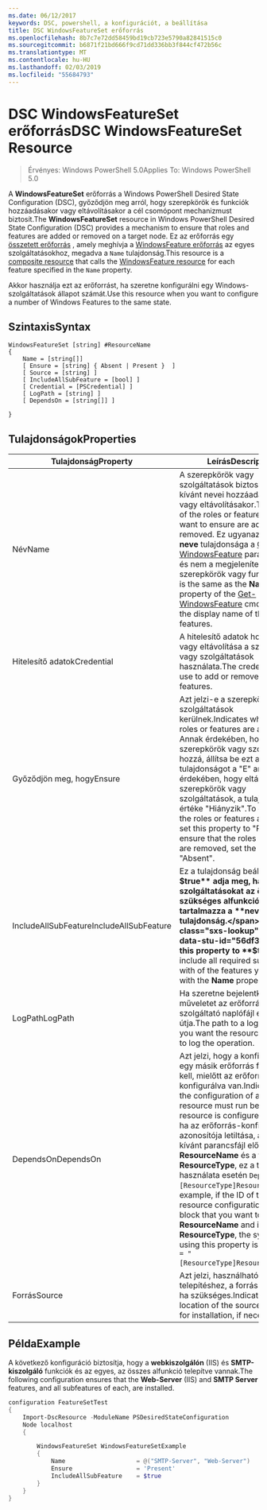 ```yaml
---
ms.date: 06/12/2017
keywords: DSC, powershell, a konfigurációt, a beállítása
title: DSC WindowsFeatureSet erőforrás
ms.openlocfilehash: 8b7c7e72dd58459bd19cb723e5790a82841515c0
ms.sourcegitcommit: b6871f21bd666f9cd71dd336bb3f844cf472b56c
ms.translationtype: MT
ms.contentlocale: hu-HU
ms.lasthandoff: 02/03/2019
ms.locfileid: "55684793"
---
```

# <a name="dsc-windowsfeatureset-resource"></a><span data-ttu-id="56df3-103">DSC WindowsFeatureSet erőforrás</span><span class="sxs-lookup"><span data-stu-id="56df3-103">DSC WindowsFeatureSet Resource</span></span>

> <span data-ttu-id="56df3-104">Érvényes: Windows PowerShell 5.0</span><span class="sxs-lookup"><span data-stu-id="56df3-104">Applies To: Windows PowerShell 5.0</span></span>

<span data-ttu-id="56df3-105">A **WindowsFeatureSet** erőforrás a Windows PowerShell Desired State Configuration (DSC), győződjön meg arról, hogy szerepkörök és funkciók hozzáadásakor vagy eltávolításakor a cél csomópont mechanizmust biztosít.</span><span class="sxs-lookup"><span data-stu-id="56df3-105">The **WindowsFeatureSet** resource in Windows PowerShell Desired State Configuration (DSC) provides a mechanism to ensure that roles and features are added or removed on a target node.</span></span>
<span data-ttu-id="56df3-106">Ez az erőforrás egy [összetett erőforrás](../../../resources/authoringResourceComposite.md) , amely meghívja a [WindowsFeature erőforrás](windowsfeatureResource.md) az egyes szolgáltatásokhoz, megadva a `Name` tulajdonság.</span><span class="sxs-lookup"><span data-stu-id="56df3-106">This resource is a [composite resource](../../../resources/authoringResourceComposite.md) that calls the [WindowsFeature resource](windowsfeatureResource.md) for each feature specified in the `Name` property.</span></span>

<span data-ttu-id="56df3-107">Akkor használja ezt az erőforrást, ha szeretne konfigurálni egy Windows-szolgáltatások állapot számát.</span><span class="sxs-lookup"><span data-stu-id="56df3-107">Use this resource when you want to configure a number of Windows Features to the same state.</span></span>

## <a name="syntax"></a><span data-ttu-id="56df3-108">Szintaxis</span><span class="sxs-lookup"><span data-stu-id="56df3-108">Syntax</span></span>

```
WindowsFeatureSet [string] #ResourceName
{
    Name = [string[]]
    [ Ensure = [string] { Absent | Present }  ]
    [ Source = [string] ]
    [ IncludeAllSubFeature = [bool] ]
    [ Credential = [PSCredential] ]
    [ LogPath = [string] ]
    [ DependsOn = [string[]] ]

}
```

## <a name="properties"></a><span data-ttu-id="56df3-109">Tulajdonságok</span><span class="sxs-lookup"><span data-stu-id="56df3-109">Properties</span></span>

|  <span data-ttu-id="56df3-110">Tulajdonság</span><span class="sxs-lookup"><span data-stu-id="56df3-110">Property</span></span>  |  <span data-ttu-id="56df3-111">Leírás</span><span class="sxs-lookup"><span data-stu-id="56df3-111">Description</span></span>   |
|---|---|
| <span data-ttu-id="56df3-112">Név</span><span class="sxs-lookup"><span data-stu-id="56df3-112">Name</span></span>| <span data-ttu-id="56df3-113">A szerepkörök vagy szolgáltatások biztosítására kívánt nevei hozzáadásakor vagy eltávolításakor.</span><span class="sxs-lookup"><span data-stu-id="56df3-113">The names of the roles or features that you want to ensure are added or removed.</span></span> <span data-ttu-id="56df3-114">Ez ugyanaz, mint az a **neve** tulajdonsága a [Get-WindowsFeature](https://technet.microsoft.com/en-us/library/jj205469.aspx) parancsmagot, és nem a megjelenített nevet a szerepkörök vagy funkciók.</span><span class="sxs-lookup"><span data-stu-id="56df3-114">This is the same as the **Name** property of the [Get-WindowsFeature](https://technet.microsoft.com/en-us/library/jj205469.aspx) cmdlet, and not the display name of the roles or features.</span></span>|
| <span data-ttu-id="56df3-115">Hitelesítő adatok</span><span class="sxs-lookup"><span data-stu-id="56df3-115">Credential</span></span>| <span data-ttu-id="56df3-116">A hitelesítő adatok hozzáadása vagy eltávolítása a szerepkörök vagy szolgáltatások használata.</span><span class="sxs-lookup"><span data-stu-id="56df3-116">The credentials to use to add or remove the roles or features.</span></span>|
| <span data-ttu-id="56df3-117">Győződjön meg, hogy</span><span class="sxs-lookup"><span data-stu-id="56df3-117">Ensure</span></span>| <span data-ttu-id="56df3-118">Azt jelzi-e a szerepkörök vagy szolgáltatások kerülnek.</span><span class="sxs-lookup"><span data-stu-id="56df3-118">Indicates whether the roles or features are added.</span></span> <span data-ttu-id="56df3-119">Annak érdekében, hogy a szerepkörök vagy szolgáltatások hozzá, állítsa be ezt a tulajdonságot a "E" annak érdekében, hogy eltávolítja a szerepkörök vagy szolgáltatások, a tulajdonság értéke "Hiányzik".</span><span class="sxs-lookup"><span data-stu-id="56df3-119">To ensure that the roles or features are added, set this property to "Present" To ensure that the roles or features are removed, set the property to "Absent".</span></span>|
| <span data-ttu-id="56df3-120">IncludeAllSubFeature</span><span class="sxs-lookup"><span data-stu-id="56df3-120">IncludeAllSubFeature</span></span>| <span data-ttu-id="56df3-121">Ez a tulajdonság beállítása **$true** adja meg, ha a szolgáltatásokat az összes szükséges alfunkció tartalmazza a **neve** tulajdonság.</span><span class="sxs-lookup"><span data-stu-id="56df3-121">Set this property to **$true** to include all required subfeatures with of the features you specify with the **Name** property.</span></span>|
| <span data-ttu-id="56df3-122">LogPath</span><span class="sxs-lookup"><span data-stu-id="56df3-122">LogPath</span></span>| <span data-ttu-id="56df3-123">Ha szeretne bejelentkezni a műveletet az erőforrás-szolgáltató naplófájl elérési útja.</span><span class="sxs-lookup"><span data-stu-id="56df3-123">The path to a log file where you want the resource provider to log the operation.</span></span>|
| <span data-ttu-id="56df3-124">DependsOn</span><span class="sxs-lookup"><span data-stu-id="56df3-124">DependsOn</span></span>| <span data-ttu-id="56df3-125">Azt jelzi, hogy a konfigurációt egy másik erőforrás futtatnia kell, mielőtt az erőforrás konfigurálva van.</span><span class="sxs-lookup"><span data-stu-id="56df3-125">Indicates that the configuration of another resource must run before this resource is configured.</span></span> <span data-ttu-id="56df3-126">Például, ha az erőforrás-konfiguráció azonosítója letiltása, a futtatni kívánt parancsfájl először van __ResourceName__ és a típusa __ResourceType__, ez a tulajdonság használata esetén `DependsOn = "[ResourceType]ResourceName"`.</span><span class="sxs-lookup"><span data-stu-id="56df3-126">For example, if the ID of the resource configuration script block that you want to run first is __ResourceName__ and its type is __ResourceType__, the syntax for using this property is `DependsOn = "[ResourceType]ResourceName"`.</span></span>|
| <span data-ttu-id="56df3-127">Forrás</span><span class="sxs-lookup"><span data-stu-id="56df3-127">Source</span></span>| <span data-ttu-id="56df3-128">Azt jelzi, használható a telepítéshez, a forrás-fájl helyét, ha szükséges.</span><span class="sxs-lookup"><span data-stu-id="56df3-128">Indicates the location of the source file to use for installation, if necessary.</span></span>|

## <a name="example"></a><span data-ttu-id="56df3-129">Példa</span><span class="sxs-lookup"><span data-stu-id="56df3-129">Example</span></span>

<span data-ttu-id="56df3-130">A következő konfiguráció biztosítja, hogy a **webkiszolgálón** (IIS) és **SMTP-kiszolgáló** funkciók és az egyes, az összes alfunkció telepítve vannak.</span><span class="sxs-lookup"><span data-stu-id="56df3-130">The following configuration ensures that the **Web-Server** (IIS) and **SMTP Server** features, and all subfeatures of each, are installed.</span></span>

```powershell
configuration FeatureSetTest
{
    Import-DscResource -ModuleName PSDesiredStateConfiguration
    Node localhost
    {

        WindowsFeatureSet WindowsFeatureSetExample
        {
            Name                    = @("SMTP-Server", "Web-Server")
            Ensure                  = 'Present'
            IncludeAllSubFeature    = $true
        }
    }
}
```
